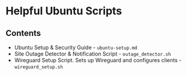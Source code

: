 # Helpful Ubuntu Scripts

## Contents

* Ubuntu Setup & Security Guide - `ubuntu-setup.md`
* Site Outage Detector & Notification Script - `outage_detector.sh`
* Wireguard Setup Script. Sets up Wireguard and configures clients - `wireguard_setup.sh`
